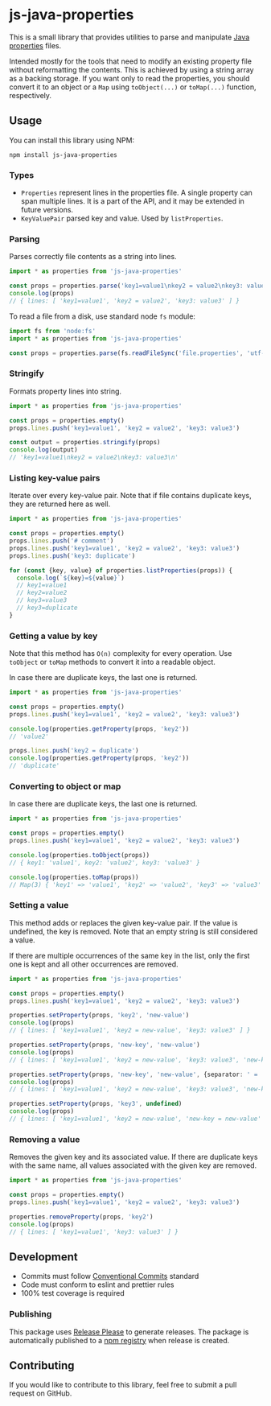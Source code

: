 # js-java-properties

This is a small library that provides utilities to parse and
manipulate [Java properties](https://docs.oracle.com/javase/9/docs/api/java/util/Properties.html) files.

Intended mostly for the tools that need to modify an existing property file without reformatting the contents. This is
achieved by using a string array as a backing storage. If you want only to read the properties, you should convert it to
an object or a `Map` using `toObject(...)` or `toMap(...)` function, respectively.

## Usage

You can install this library using NPM:

```shell
npm install js-java-properties
```

### Types

- `Properties` represent lines in the properties file. A single property can span multiple lines.
  It is a part of the API, and it may be extended in future versions.
- `KeyValuePair` parsed key and value. Used by `listProperties`.

### Parsing

Parses correctly file contents as a string into lines.

```ts
import * as properties from 'js-java-properties'

const props = properties.parse('key1=value1\nkey2 = value2\nkey3: value3')
console.log(props)
// { lines: [ 'key1=value1', 'key2 = value2', 'key3: value3' ] }
```

To read a file from a disk, use standard node `fs` module:

```ts
import fs from 'node:fs'
import * as properties from 'js-java-properties'

const props = properties.parse(fs.readFileSync('file.properties', 'utf-8'))
```

### Stringify

Formats property lines into string.

```ts
import * as properties from 'js-java-properties'

const props = properties.empty()
props.lines.push('key1=value1', 'key2 = value2', 'key3: value3')

const output = properties.stringify(props)
console.log(output)
// 'key1=value1\nkey2 = value2\nkey3: value3\n'
```

### Listing key-value pairs

Iterate over every key-value pair. Note that if file contains duplicate keys,
they are returned here as well.

```ts
import * as properties from 'js-java-properties'

const props = properties.empty()
props.lines.push('# comment')
props.lines.push('key1=value1', 'key2 = value2', 'key3: value3')
props.lines.push('key3: duplicate')

for (const {key, value} of properties.listProperties(props)) {
  console.log(`${key}=${value}`)
  // key1=value1
  // key2=value2
  // key3=value3
  // key3=duplicate
}
```

### Getting a value by key

Note that this method has `O(n)` complexity for every operation.
Use `toObject` or `toMap` methods to convert it into a readable object.

In case there are duplicate keys, the last one is returned.

```ts
import * as properties from 'js-java-properties'

const props = properties.empty()
props.lines.push('key1=value1', 'key2 = value2', 'key3: value3')

console.log(properties.getProperty(props, 'key2'))
// 'value2'

props.lines.push('key2 = duplicate')
console.log(properties.getProperty(props, 'key2'))
// 'duplicate'
```

### Converting to object or map

In case there are duplicate keys, the last one is returned.

```ts
import * as properties from 'js-java-properties'

const props = properties.empty()
props.lines.push('key1=value1', 'key2 = value2', 'key3: value3')

console.log(properties.toObject(props))
// { key1: 'value1', key2: 'value2', key3: 'value3' }

console.log(properties.toMap(props))
// Map(3) { 'key1' => 'value1', 'key2' => 'value2', 'key3' => 'value3' }
```

### Setting a value

This method adds or replaces the given key-value pair. If the value is undefined, the key is removed.
Note that an empty string is still considered a value.

If there are multiple occurrences of the same key in the list, only the first one is kept and
all other occurrences are removed.

```ts
import * as properties from 'js-java-properties'

const props = properties.empty()
props.lines.push('key1=value1', 'key2 = value2', 'key3: value3')

properties.setProperty(props, 'key2', 'new-value')
console.log(props)
// { lines: [ 'key1=value1', 'key2 = new-value', 'key3: value3' ] }

properties.setProperty(props, 'new-key', 'new-value')
console.log(props)
// { lines: [ 'key1=value1', 'key2 = new-value', 'key3: value3', 'new-key: new-value' ] }

properties.setProperty(props, 'new-key', 'new-value', {separator: ' = '})
console.log(props)
// { lines: [ 'key1=value1', 'key2 = new-value', 'key3: value3', 'new-key = new-value' ] }

properties.setProperty(props, 'key3', undefined)
console.log(props)
// { lines: [ 'key1=value1', 'key2 = new-value', 'new-key = new-value' ] }
```

### Removing a value

Removes the given key and its associated value. If there are duplicate keys with the same name,
all values associated with the given key are removed.

```ts
import * as properties from 'js-java-properties'

const props = properties.empty()
props.lines.push('key1=value1', 'key2 = value2', 'key3: value3')

properties.removeProperty(props, 'key2')
console.log(props)
// { lines: [ 'key1=value1', 'key3: value3' ] }
```

## Development

- Commits must follow [Conventional Commits](https://www.conventionalcommits.org) standard
- Code must conform to eslint and prettier rules
- 100% test coverage is required

### Publishing

This package uses [Release Please](https://github.com/googleapis/release-please) to generate releases.
The package is automatically published to a [npm registry](https://www.npmjs.com/package/js-java-properties)
when release is created.

## Contributing

If you would like to contribute to this library, feel free to submit a pull request on GitHub.
